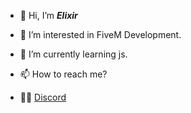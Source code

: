 - 👋 Hi, I’m **_Elixir_**
- 👀 I’m interested in FiveM Development.
- 🌱 I’m currently learning js.
- 📫 How to reach me?
 
- 👨‍💻 [Discord](https://discord.gg/JMTPdBV) 


